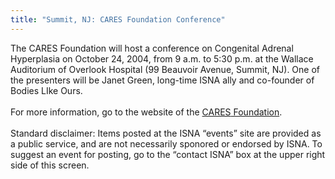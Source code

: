```yaml
---
title: "Summit, NJ: CARES Foundation Conference"
---
```


The <span class="caps">CARES</span> Foundation will host a conference on Congenital Adrenal Hyperplasia on October 24, 2004, from 9 a.m. to 5:30 p.m. at the Wallace Auditorium of Overlook Hospital (99 Beauvoir Avenue, Summit, NJ). One of the presenters will be Janet Green, long-time <span class="caps">ISNA</span> ally and co-founder of Bodies LIke Ours.<br><br>For more information, go to the website of the [<span class="caps">CARES</span> Foundation][1].<br><br>Standard disclaimer: Items posted at the <span class="caps">ISNA</span> &#8220;events&#8221; site are provided as a public service, and are not necessarily sponored or endorsed by <span class="caps">ISNA</span>. To suggest an event for posting, go to the &#8220;contact <span class="caps">ISNA</span>&#8221; box at the upper right side of this screen.

 [1]: http://www.caresfoundation.org